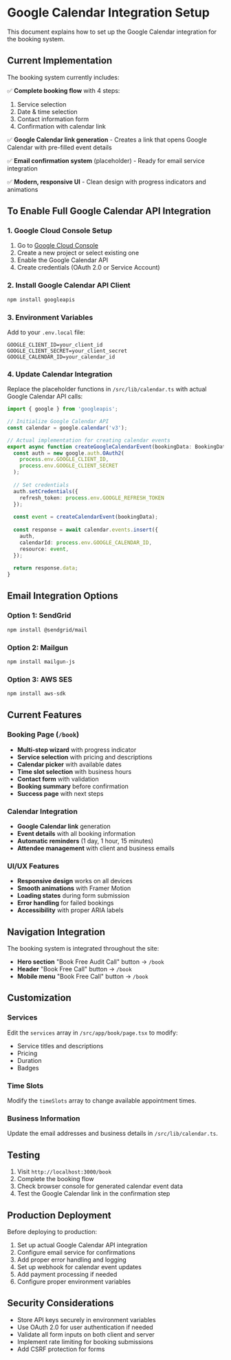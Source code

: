 # Google Calendar Integration Setup

This document explains how to set up the Google Calendar integration for the booking system.

## Current Implementation

The booking system currently includes:

✅ **Complete booking flow** with 4 steps:
1. Service selection
2. Date & time selection  
3. Contact information form
4. Confirmation with calendar link

✅ **Google Calendar link generation** - Creates a link that opens Google Calendar with pre-filled event details

✅ **Email confirmation system** (placeholder) - Ready for email service integration

✅ **Modern, responsive UI** - Clean design with progress indicators and animations

## To Enable Full Google Calendar API Integration

### 1. Google Cloud Console Setup

1. Go to [Google Cloud Console](https://console.cloud.google.com/)
2. Create a new project or select existing one
3. Enable the Google Calendar API
4. Create credentials (OAuth 2.0 or Service Account)

### 2. Install Google Calendar API Client

```bash
npm install googleapis
```

### 3. Environment Variables

Add to your `.env.local` file:

```env
GOOGLE_CLIENT_ID=your_client_id
GOOGLE_CLIENT_SECRET=your_client_secret
GOOGLE_CALENDAR_ID=your_calendar_id
```

### 4. Update Calendar Integration

Replace the placeholder functions in `/src/lib/calendar.ts` with actual Google Calendar API calls:

```typescript
import { google } from 'googleapis';

// Initialize Google Calendar API
const calendar = google.calendar('v3');

// Actual implementation for creating calendar events
export async function createGoogleCalendarEvent(bookingData: BookingData) {
  const auth = new google.auth.OAuth2(
    process.env.GOOGLE_CLIENT_ID,
    process.env.GOOGLE_CLIENT_SECRET
  );
  
  // Set credentials
  auth.setCredentials({
    refresh_token: process.env.GOOGLE_REFRESH_TOKEN
  });
  
  const event = createCalendarEvent(bookingData);
  
  const response = await calendar.events.insert({
    auth,
    calendarId: process.env.GOOGLE_CALENDAR_ID,
    resource: event,
  });
  
  return response.data;
}
```

## Email Integration Options

### Option 1: SendGrid
```bash
npm install @sendgrid/mail
```

### Option 2: Mailgun
```bash
npm install mailgun-js
```

### Option 3: AWS SES
```bash
npm install aws-sdk
```

## Current Features

### Booking Page (`/book`)
- **Multi-step wizard** with progress indicator
- **Service selection** with pricing and descriptions
- **Calendar picker** with available dates
- **Time slot selection** with business hours
- **Contact form** with validation
- **Booking summary** before confirmation
- **Success page** with next steps

### Calendar Integration
- **Google Calendar link** generation
- **Event details** with all booking information
- **Automatic reminders** (1 day, 1 hour, 15 minutes)
- **Attendee management** with client and business emails

### UI/UX Features
- **Responsive design** works on all devices
- **Smooth animations** with Framer Motion
- **Loading states** during form submission
- **Error handling** for failed bookings
- **Accessibility** with proper ARIA labels

## Navigation Integration

The booking system is integrated throughout the site:

- **Hero section** "Book Free Audit Call" button → `/book`
- **Header** "Book Free Call" button → `/book`
- **Mobile menu** "Book Free Call" button → `/book`

## Customization

### Services
Edit the `services` array in `/src/app/book/page.tsx` to modify:
- Service titles and descriptions
- Pricing
- Duration
- Badges

### Time Slots
Modify the `timeSlots` array to change available appointment times.

### Business Information
Update the email addresses and business details in `/src/lib/calendar.ts`.

## Testing

1. Visit `http://localhost:3000/book`
2. Complete the booking flow
3. Check browser console for generated calendar event data
4. Test the Google Calendar link in the confirmation step

## Production Deployment

Before deploying to production:

1. Set up actual Google Calendar API integration
2. Configure email service for confirmations
3. Add proper error handling and logging
4. Set up webhook for calendar event updates
5. Add payment processing if needed
6. Configure proper environment variables

## Security Considerations

- Store API keys securely in environment variables
- Use OAuth 2.0 for user authentication if needed
- Validate all form inputs on both client and server
- Implement rate limiting for booking submissions
- Add CSRF protection for forms

